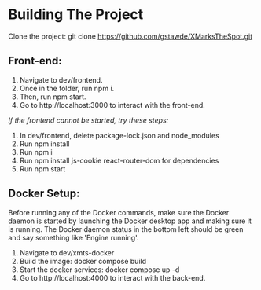 # Building The Project

Clone the project: git clone https://github.com/gstawde/XMarksTheSpot.git

## Front-end: 
1. Navigate to dev/frontend.
2. Once in the folder, run npm i.
3. Then, run npm start.
4. Go to http://localhost:3000 to interact with the front-end.

_If the frontend cannot be started, try these steps:_
1. In dev/frontend, delete package-lock.json and node_modules
2. Run npm install
3. Run npm i
4. Run npm install js-cookie react-router-dom for dependencies
5. Run npm start

## Docker Setup:

Before running any of the Docker commands, make sure the Docker daemon is started by launching the Docker desktop app and making sure it is running. The Docker daemon status in the bottom left should be green and say something like 'Engine running'.

1. Navigate to dev/xmts-docker
2. Build the image: docker compose build
3. Start the docker services: docker compose up -d
4. Go to http://localhost:4000 to interact with the back-end.
